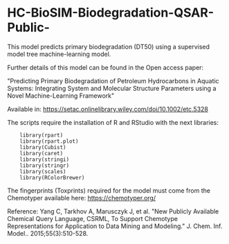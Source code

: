 # HC-BioSIM-Biodegradation-QSAR-Public-

This model predicts primary biodegradation (DT50) using a supervised model tree machine-learning model. 

Further details of this model can be found in the Open access paper: 

"Predicting Primary Biodegradation of Petroleum Hydrocarbons in Aquatic Systems: Integrating System and Molecular Structure Parameters using a Novel Machine-Learning Framework"

Available in: https://setac.onlinelibrary.wiley.com/doi/10.1002/etc.5328

The scripts require the installation of R and RStudio with the next libraries:

        library(rpart)
        library(rpart.plot)
        library(Cubist)
        library(caret)
        library(stringi)
        library(stringr)
        library(scales)
        library(RColorBrewer)

The fingerprints (Toxprints) required for the model must come from the Chemotyper available here: 
https://chemotyper.org/

Reference: 
Yang C, Tarkhov A, Marusczyk J, et al. "New Publicly Available Chemical Query Language, CSRML, 
To Support Chemotype Representations for Application to Data Mining and Modeling." J. Chem. Inf. Model.. 2015;55(3):510-528.
